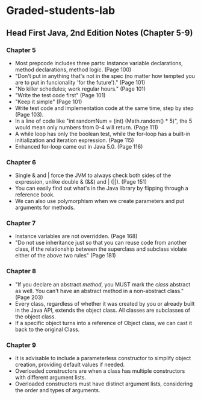 # Graded-students-lab
## Head First Java, 2nd Edition Notes (Chapter 5-9)
### Chapter 5
- Most prepcode includes three parts: instance variable declarations, method declarations, method logic. (Page 100)
- "Don't put in anything that's not in the spec (no matter how tempted you are to put in funcionality 'for the future')."
  (Page 101)
- "No killer schedules; work regular hours." (Page 101)
- "Write the test code first" (Page 101)
- "Keep it simple" (Page 101)
- Write test code and implementation code at the same time, step by step (Page 103).
- In a line of code like "int randomNum = (int) (Math.random() * 5)", the 5 would mean only numbers from 0-4 will return. (Page 111)
- A while loop has only the boolean test, while the for-loop has a built-in initialization and iteration expression. (Page 115)
- Enhanced for-loop came out in Java 5.0. (Page 116)

### Chapter 6
- Single & and | force the JVM to always check both sides of the expression, unlike double & (&&)
and | (||). (Page 151)
- You can easily find out what's in the Java library by flipping through a reference book.
- We can also use polymorphism when we create parameters and put arguments for methods.

### Chapter 7
- Instance variables are not overridden. (Page 168)
- "Do not use inheritance just so that you can reuse code from another class, if the relationship
between the superclass and subclass violate either of the above two rules" (Page 181)

### Chapter 8
- "If you declare an abstract <em>method</em>, you MUST mark the <em>class</em> abstract as well.
You can't have an abstract method in a non-abstract class." (Page 203)
- Every class, regardless of whether it was created by you or already built in the Java API, extends the object class. 
All classes are subclasses of the object class.
- If a specific object turns into a reference of Object class, we can cast it back to the original Class.

### Chapter 9 
- It is advisable to include a parameterless constructor to simplify object creation, providing default values if needed.
- Overloaded constructors are when a class has multiple constructors with different argument lists.
- Overloaded constructors must have distinct argument lists, considering the order and types of arguments.
